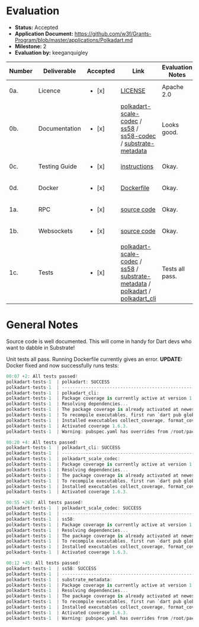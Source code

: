 # Evaluation

- **Status:** Accepted
- **Application Document:** https://github.com/w3f/Grants-Program/blob/master/applications/Polkadart.md
- **Milestone:** 2
- **Evaluation by:** keeganquigley

| Number | Deliverable   | Accepted               | Link                                                                                                                                                                                                                                                                                                                                                                                                                                                                                                                                                                                        | Evaluation Notes |
| ------ | ------------- | ---------------------- | ------------------------------------------------------------------------------------------------------------------------------------------------------------------------------------------------------------------------------------------------------------------------------------------------------------------------------------------------------------------------------------------------------------------------------------------------------------------------------------------------------------------------------------------------------------------------------------------- | ---------------- |
| 0a.    | Licence       | <ul><li>[x] </li></ul> | [LICENSE](https://github.com/rankanizer/polkadart/blob/main/LICENSE)                                                                                                                                                                                                                                                                                                                                                                                                                                                                                                                        | Apache 2.0       |
| 0b.    | Documentation | <ul><li>[x] </li></ul> | [polkadart-scale-codec](https://github.com/rankanizer/polkadart/blob/main/packages/polkadart_scale_codec/README.md) / [ss58](https://github.com/rankanizer/polkadart/blob/main/packages/ss58/README.md) / [ss58-codec](https://github.com/rankanizer/polkadart/blob/main/packages/ss58_codec/README.md) / [substrate-metadata](https://github.com/rankanizer/polkadart/blob/main/packages/substrate_metadata/README.md)                                                                                                                                                                     | Looks good.      |
| 0c.    | Testing Guide | <ul><li>[x] </li></ul> | [instructions](https://github.com/rankanizer/polkadart/blob/d112181c8769a8e74d3eff57a46940a3dbf7370c/README.md)                                                                                                                                                                                                                                                                                                                                                                                                                                                                             | Okay.            |
| 0d.    | Docker        | <ul><li>[x] </li></ul> | [Dockerfile](https://github.com/rankanizer/polkadart/blob/main/docker/Dockerfile)                                                                                                                                                                                                                                                                                                                                                                                                                                                                                                           | Okay.            |
| 1a.    | RPC           | <ul><li>[x] </li></ul> | [source code](https://github.com/rankanizer/polkadart/blob/d112181c8769a8e74d3eff57a46940a3dbf7370c/packages/polkadart/lib/provider.dart#L62-L110)                                                                                                                                                                                                                                                                                                                                                                                                                                          | Okay.            |
| 1b.    | Websockets    | <ul><li>[x] </li></ul> | [source code](https://github.com/rankanizer/polkadart/blob/d112181c8769a8e74d3eff57a46940a3dbf7370c/packages/polkadart/lib/provider.dart#L112-L299)                                                                                                                                                                                                                                                                                                                                                                                                                                         | Okay.            |
| 1c.    | Tests         | <ul><li>[x] </li></ul> | [polkadart-scale-codec](https://github.com/rankanizer/polkadart/tree/main/packages/polkadart_scale_codec/test) / [ss58](https://github.com/rankanizer/polkadart/tree/main/packages/ss58/test) / [substrate-metadata](https://github.com/rankanizer/polkadart/tree/main/packages/substrate_metadata/test/metadata) / [polkadart](https://github.com/rankanizer/polkadart/tree/d112181c8769a8e74d3eff57a46940a3dbf7370c/packages/polkadart/test) / [polkadart_cli](https://github.com/rankanizer/polkadart/tree/d112181c8769a8e74d3eff57a46940a3dbf7370c/packages/polkadart_cli/test/typegen) | Tests all pass.  |

# General Notes

Source code is well documented. This will come in handy for Dart devs who want to dabble in Substrate!

Unit tests all pass. Running Dockerfile currently gives an error. **UPDATE:** Docker fixed and now successfully runs tests:

```dart
00:07 +2: All tests passed!
polkadart-tests-1  | polkadart: SUCCESS
polkadart-tests-1  | --------------------------------------------------------------------------------
polkadart-tests-1  | polkadart_cli:
polkadart-tests-1  | Package coverage is currently active at version 1.6.3.
polkadart-tests-1  | Resolving dependencies...
polkadart-tests-1  | The package coverage is already activated at newest available version.
polkadart-tests-1  | To recompile executables, first run `dart pub global deactivate coverage`.
polkadart-tests-1  | Installed executables collect_coverage, format_coverage and test_with_coverage.
polkadart-tests-1  | Activated coverage 1.6.3.
polkadart-tests-1  | Warning: pubspec.yaml has overrides from /root/packages/polkadart_cli/pubspec_overrides.yaml
```

```dart
00:20 +4: All tests passed!
polkadart-tests-1  | polkadart_cli: SUCCESS
polkadart-tests-1  | --------------------------------------------------------------------------------
polkadart-tests-1  | polkadart_scale_codec:
polkadart-tests-1  | Package coverage is currently active at version 1.6.3.
polkadart-tests-1  | Resolving dependencies...
polkadart-tests-1  | The package coverage is already activated at newest available version.
polkadart-tests-1  | To recompile executables, first run `dart pub global deactivate coverage`.
polkadart-tests-1  | Installed executables collect_coverage, format_coverage and test_with_coverage.
polkadart-tests-1  | Activated coverage 1.6.3.
```

```dart
00:55 +267: All tests passed!
polkadart-tests-1  | polkadart_scale_codec: SUCCESS
polkadart-tests-1  | --------------------------------------------------------------------------------
polkadart-tests-1  | ss58:
polkadart-tests-1  | Package coverage is currently active at version 1.6.3.
polkadart-tests-1  | Resolving dependencies...
polkadart-tests-1  | The package coverage is already activated at newest available version.
polkadart-tests-1  | To recompile executables, first run `dart pub global deactivate coverage`.
polkadart-tests-1  | Installed executables collect_coverage, format_coverage and test_with_coverage.
polkadart-tests-1  | Activated coverage 1.6.3.
```

```dart
00:12 +45: All tests passed!
polkadart-tests-1  | ss58: SUCCESS
polkadart-tests-1  | --------------------------------------------------------------------------------
polkadart-tests-1  | substrate_metadata:
polkadart-tests-1  | Package coverage is currently active at version 1.6.3.
polkadart-tests-1  | Resolving dependencies...
polkadart-tests-1  | The package coverage is already activated at newest available version.
polkadart-tests-1  | To recompile executables, first run `dart pub global deactivate coverage`.
polkadart-tests-1  | Installed executables collect_coverage, format_coverage and test_with_coverage.
polkadart-tests-1  | Activated coverage 1.6.3.
polkadart-tests-1  | Warning: pubspec.yaml has overrides from /root/packages/substrate_metadata/pubspec_overrides.yaml
```
